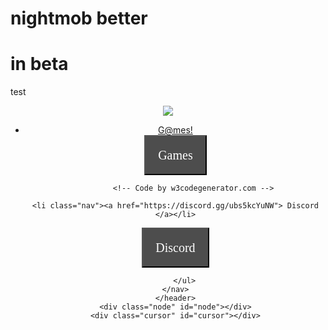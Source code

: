 
# nightmob better
# in beta
test


<!DOCTYPE html>
<html>
	<header>
				<img class="logo" src="https://encrypted-tbn0.gstatic.com/images?q=tbn:ANd9GcRhiH2s8KeLoJr6nduAQM9r6pHZij16LZBvbg&usqp=CAU"></img>
	<nav>	
		<ul>
<!-- Code by w3codegenerator.com -->
<style type="text/css">
.generated-text {
   font-family:'Comic Sans MS';
   font-size:20px;
   line-height:20px;
   color:#ffffff;
   background-color:#4d4d4d;
   padding:20px;
}
</style>
	<li class="nav"><a href="../games"> G@mes! </a></li>	
<button class="generated-text" type="button">Games</button>

			<!-- Code by w3codegenerator.com -->
<style type="text/css">
.generated-text {
   font-family:'Comic Sans MS';
   font-size:20px;
   line-height:20px;
   color:#ffffff;
   background-color:#4d4d4d;
   padding:20px;
}
</style>
    <li class="nav"><a href="https://discord.gg/ubs5kcYuNW"> Discord </a></li>
<button class="generated-text" type="button">Discord</button>
           
		</ul>
	</nav>
	</header>
	<div class="node" id="node"></div>
    <div class="cursor" id="cursor"></div>











